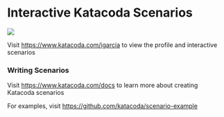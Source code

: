 # Interactive Katacoda Scenarios

[![](http://shields.katacoda.com/katacoda/igarcia/count.svg)](https://www.katacoda.com/igarcia "Get your profile on Katacoda.com")

Visit https://www.katacoda.com/igarcia to view the profile and interactive scenarios

### Writing Scenarios
Visit https://www.katacoda.com/docs to learn more about creating Katacoda scenarios

For examples, visit https://github.com/katacoda/scenario-example

